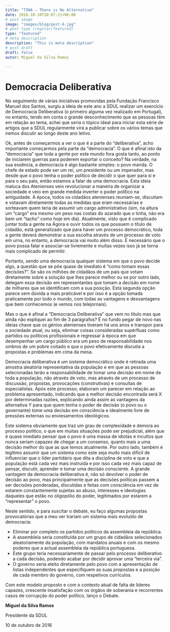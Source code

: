 ```yaml
---
title: "TINA – There is No Alternative"
date: 2016-10-10T10:07:21+06:00
# post image
image: "images/blog/post-6.jpg"
# post type (regular/featured)
type: "featured"
# meta description
description: "This is meta description"
# post draft
draft: false
autor: Miguel da Silva Ramos

---
```


# Democracia Deliberativa

No seguimento de várias iniciativas promovidas pela Fundação Francisco Manuel dos Santos, surgiu a ideia de este ano a SDUL realizar um exercício de Democracia Deliberativa (o primeiro alguma vez realizado em Portugal), no entanto, tendo em conta o grande desconhecimento que as pessoas têm em relação ao tema, achei que seria o tópico ideal para iniciar esta série de artigos que a SDUL regularmente virá a publicar sobre os vários temas que iremos discutir ao longo deste ano letivo.

Ok, antes de começarmos a ver o que é a parte do “deliberativa”, acho importante começarmos pela parte da “democracia”. O que é afinal isto da “democracia” que toda a gente por este mundo fora gosta tanto, ao ponto de iniciarem guerras para poderem exportar o conceito? Na verdade, na sua essência, a democracia é algo bastante simples: o povo manda. O chefe de estado pode ser um rei, um presidente ou um imperador, mas desde que o povo tenha o poder político de decidir o que quer para si e para o seu país, então estamos a falar de uma democracia. Esta ideia maluca dos Atenienses veio revolucionar a maneira de organizar a sociedade e veio em grande medida inverter o poder político na antiguidade. À época, todos os cidadãos atenienses reuniam-se, discutiam e votavam diretamente todas as medidas que eram necessárias e sorteavam quem teria de assumir um cargo administrativo (sim, na altura um “cargo” era mesmo um peso nas costas do azarado que o tinha, não era bem um “tacho” como hoje em dia). Atualmente, visto que é complicado juntar toda a gente na Ágora e ouvir todos os que possuem o título de cidadão, está generalizado que para haver um processo democrático, toda a gente deverá demonstrar a sua escolha através de um processo de voto em urna, no entanto, a democracia vai muito além disso. É necessário que o povo possa falar e associar-se livremente e muitas vezes isso já se torna mais complicado de permitir.

Portanto, sendo uma democracia qualquer sistema em que o povo decide algo, a questão que se põe quase de imediato é “como tomam essas decisões?”. Se são os milhões de cidadãos de um país que votam diretamente sobre a solução que lhes parece melhor ou se por outro lado, delegam essa decisão em representantes que tomam a decisão em nome de milhares que se identificam com a sua posição. Esta segunda opção parece sem dúvida a mais praticável e por isso é a opção tomada praticamente por todo o mundo, com todas as vantagens e desvantagens que bem conhecemos (e vemos nos telejornais).

Mas o que é afinal a “Democracia Deliberativa” que vem no título mas que ainda não expliquei ao fim de 3 parágrafos? É no fundo pegar de novo nas ideias chave que os génios atenienses tiveram há uns anos e transpor para a sociedade atual, ou seja, eliminar coisas consideradas supérfluas como partidos ou políticos profissionais e regressar à época em que desempenhar um cargo público era um peso de responsabilidade nos ombros de um pobre coitado e que o povo efetivamente discutia a propostas e problemas em cima da mesa.

Democracia deliberativa é um sistema democrático onde é retirada uma amostra aleatória representativa da população e em que as pessoas selecionadas terão a responsabilidade de tomar uma decisão em nome de toda a população, não através de voto, mas através de um processo de discussão, propostas, provocações (construtivas) e consultas de especialistas. Após este processo, elaboram um parecer em relação ao problema apresentado, indicando que a melhor decisão encontrada será X por determinadas razões, explicando ainda assim as vantagens da alternativa Y para que quem tenha o poder de decisão (o povo ou o governante) tome uma decisão em consciência e idealmente livre de pressões externas ou enviesamentos ideológicos.

Este sistema obviamente que traz um grau de complexidade e demora ao processo político, o que em muitas situações pode ser prejudicial, além que é quase imediato pensar que o povo é uma massa de idiotas e incultos que nunca seriam capazes de chegar a um consenso, quanto mais a uma decisão melhor do que as que temos atualmente. Por outro lado, também é legítimo assumir que um sistema como este seja muito mais difícil de influenciar que o líder partidário que dita a disciplina de voto e que a população está cada vez mais instruída e por isso cada vez mais capaz de pensar, discutir, aprender e tomar uma decisão consciente. A grande vantagem da democracia deliberativa é, não só devolver o poder de decisão ao povo, mas principalmente que as decisões políticas passem a ser decisões ponderadas, discutidas e feitas com consciência em vez de estarem constantemente sujeitas ao abuso, interesses e ideologias daqueles que estão no oligopólio do poder, legitimados por estarem a “representar” o povo.

Neste sentido, e para suscitar o debate, eu faço algumas propostas provocatórias que a meu ver trariam um sistema mais evoluído de democracia:

-   Eliminar por completo os partidos políticos da assembleia da república.
-   A assembleia seria constituída por um grupo de cidadãos selecionados aleatoriamente da população, com mandatos anuais e com os mesmo poderes que a actual assembleia da república portuguesa.
-   Este grupo teria necessariamente de passar pelo processo deliberativo a cada decisão, podendo acabar por decidir aprovar uma “terceira via”.
-   O governo seria eleito diretamente pelo povo com a apresentação de listas independentes que especifiquem as suas propostas e a posição de cada membro do governo, com respetivos currículos.

Com este modelo proposto e com o contexto atual de falta de líderes capazes, crescente insatisfação com os órgãos de soberania e recorrentes casos de corrupção do poder político, lanço o Debate.

**Miguel da Silva Ramos**

Presidente da SDUL

10 de outubro de 2016